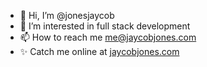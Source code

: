 - 👋 Hi, I’m @jonesjaycob
- 👀 I’m interested in full stack development
- 📫 How to reach me me@jaycobjones.com
- ✨ Catch me online at [jaycobjones.com](https://jaycobjones.com)

<!---
jonesjaycob/jonesjaycob is a ✨ special ✨ repository because its `README.md` (this file) appears on your GitHub profile.
You can click the Preview link to take a look at your changes.
--->
